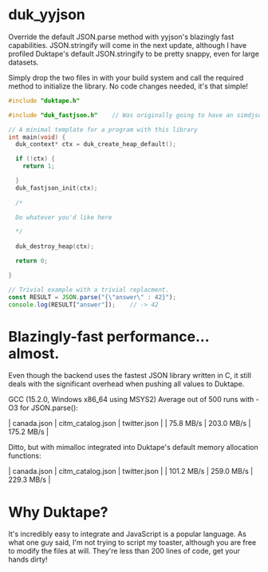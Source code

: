 # duk_yyjson
Override the default JSON.parse method with yyjson's blazingly fast capabilities. JSON.stringify will come in the next update, although I have profiled Duktape's default JSON.stringify to be pretty snappy, even for large datasets. 

Simply drop the two files in with your build system and call the required method to initialize the library. No code changes needed, it's that simple! 

```cpp
#include "duktape.h"

#include "duk_fastjson.h"    // Was originally going to have an simdjson backend as well, but I scrapped that for yyjson only

// A minimal template for a program with this library
int main(void) {
  duk_context* ctx = duk_create_heap_default();

  if (!ctx) {
    return 1;

  }
  duk_fastjson_init(ctx);
  
  /*

  Do whatever you'd like here

  */
  
  duk_destroy_heap(ctx);

  return 0;

}

```

```javascript
// Trivial example with a trivial replacment. 
const RESULT = JSON.parse("{\"answer\" : 42}");
console.log(RESULT["answer"]);    // -> 42

```

# Blazingly-fast performance... almost.
Even though the backend uses the fastest JSON library written in C, it still deals with the significant overhead when pushing all values to Duktape. 

GCC (15.2.0, Windows x86_64 using MSYS2) 
Average out of 500 runs with -O3 for JSON.parse(): 

| canada.json | citm_catalog.json | twitter.json |
| 75.8 MB/s | 203.0 MB/s | 175.2 MB/s |

Ditto, but with mimalloc integrated into Duktape's default memory allocation functions: 

| canada.json | citm_catalog.json | twitter.json |
| 101.2 MB/s | 259.0 MB/s | 229.3 MB/s |

# Why Duktape?
It's incredibly easy to integrate and JavaScript is a popular language. As what one guy said, I'm not trying to script my toaster, although you are free to modify the files at will. They're less than 200 lines of code, get your hands dirty! 
